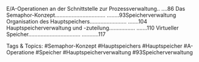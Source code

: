 E/A-Operationen an der Schnittstelle zur Prozessverwaltung.. ....86
Das Semaphor-Konzept................................. ........93Speicherverwaltung
Organisation des Hauptspeichers........................ .......104
Hauptspeicherverwaltung und -zuteilung................. .......110
Virtueller Speicher.................................. ...........117

   Tags & Topics:
   #Semaphor-Konzept
   #Hauptspeichers
   #Hauptspeicher
   #A-Operatione
   #Speicher
   #Hauptspeicherverwaltung
   #93Speicherverwaltung